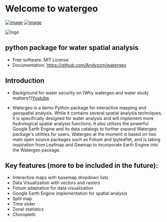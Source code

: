 # Welcome to watergeo

[![image](https://img.shields.io/badge/Watergeo-blue)](https://www.youtube.com/watch?v=C65iqOSCZOY)
[![image](https://img.shields.io/pypi/v/watergeo.svg)](https://pypi.python.org/pypi/watergeo)

![logo](https://images-platform.99static.com/7WcMmZPzGbVHYpeaib5FcOYR314=/100x100:900x900/500x500/top/smart/99designs-contests-attachments/122/122380/attachment_122380314)
## python package for water spatial analysis


-   Free software: MIT License
-   Documentation: <https://github.com/Andyzxm/watergeo>

    
## Introduction
- Background for water security on (Why watergeo and water study matters?)[Youtube](https://www.youtube.com/watch?v=C65iqOSCZOY)

- Watergeo is a demo Python package for interactive mapping and geospatial analysis. While it contains several spatial analysis techniques, it is specifically designed for water analysis and will implement more hydrological spatial analysis functions. It also utilizes the powerful Google Earth Engine and its data catalogs to further expand Watergeo package's utilities for users. Watergeo at the moment is based on two main open source packages such as Folium and Ipyleaflet, and is taking inspiration from Leafmap and Geemap to incorporate Earth Engine into the Watergeo package.

## Key features (more to be included in the future):

- Interactive maps with basemap dropdown lists
- Data Visualization with vectors and rasters
- Folium adaptation for data visualization
- Google Earth Engine implementation for spatial analysis
- Split map 
- Time slider
- Zonal statistics
- Choropleth



